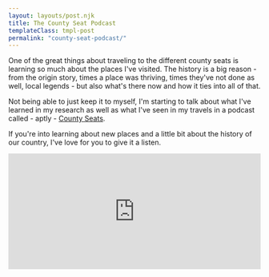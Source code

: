 ```yaml
---
layout: layouts/post.njk
title: The County Seat Podcast
templateClass: tmpl-post
permalink: "county-seat-podcast/"
---
```


<p>One of the great things about traveling to the different county seats is learning so much about the places I've visited. The history is a big reason - from the origin story, times a place was thriving, times they've not done as well, local legends - but also what's there now and how it ties into all of that.</p>

<p>Not being able to just keep it to myself, I'm starting to talk about what I've learned in my research as well as what I've seen in my travels in a podcast called - aptly - <a href="http://www.anchor.fm/countyseats" title="County Seat Podcast" target="_blank">County Seats</a>.</p>

<p>If you're into learning about new places and a little bit about the history of our country, I've love for you to give it a listen.</p>

<iframe src="https://open.spotify.com/embed/episode/57N5SofLdYdtA8J1FNhtFV" width="100%" height="232" frameBorder="0" allowtransparency="true" allow="encrypted-media"></iframe>